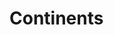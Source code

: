 <img src="https://i.pinimg.com/originals/99/cd/e9/99cde9e897edd8f368fc9d828c88546c.jpg" alt="">
<h1 align=center">Continents</h1>

